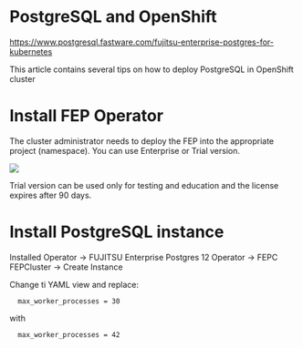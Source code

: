# PostgreSQL and OpenShift

https://www.postgresql.fastware.com/fujitsu-enterprise-postgres-for-kubernetes

This article contains several tips on how to deploy PostgreSQL in OpenShift cluster

# Install FEP Operator

The cluster administrator needs to deploy the FEP into the appropriate project (namespace). You can use Enterprise or Trial version.

![](https://github.com/stanislawbartkowski/CP4D/blob/main/img/Zrzut%20ekranu%20z%202021-06-22%2021-16-47.png)

Trial version can be used only for testing and education and the license expires after 90 days.

# Install PostgreSQL instance

Installed Operator -> FUJITSU Enterprise Postgres 12 Operator -> FEPC FEPCluster -> Create Instance<br>

Change ti YAML view and replace:
```
  max_worker_processes = 30
```
with 

```
  max_worker_processes = 42
```